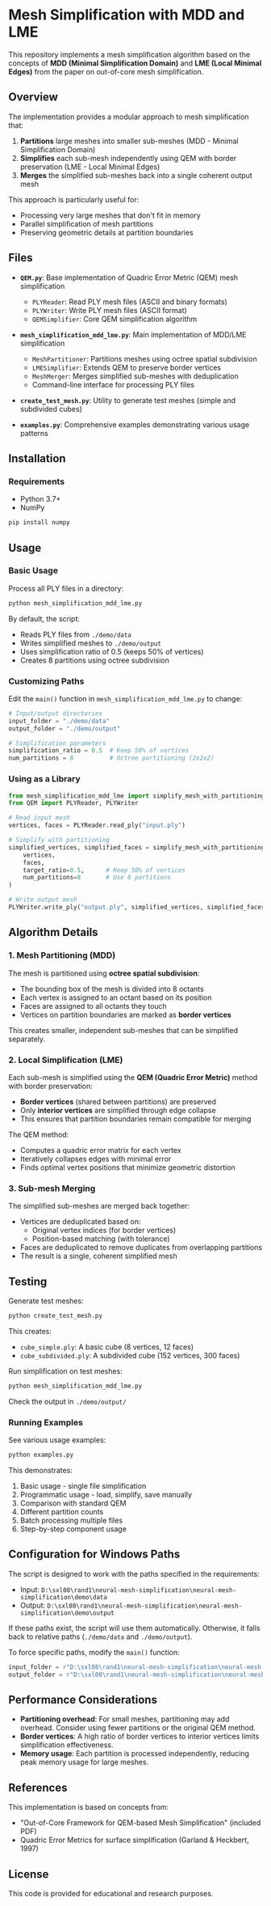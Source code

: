 # Mesh Simplification with MDD and LME

This repository implements a mesh simplification algorithm based on the concepts of **MDD (Minimal Simplification Domain)** and **LME (Local Minimal Edges)** from the paper on out-of-core mesh simplification.

## Overview

The implementation provides a modular approach to mesh simplification that:

1. **Partitions** large meshes into smaller sub-meshes (MDD - Minimal Simplification Domain)
2. **Simplifies** each sub-mesh independently using QEM with border preservation (LME - Local Minimal Edges)
3. **Merges** the simplified sub-meshes back into a single coherent output mesh

This approach is particularly useful for:
- Processing very large meshes that don't fit in memory
- Parallel simplification of mesh partitions
- Preserving geometric details at partition boundaries

## Files

- **`QEM.py`**: Base implementation of Quadric Error Metric (QEM) mesh simplification
  - `PLYReader`: Read PLY mesh files (ASCII and binary formats)
  - `PLYWriter`: Write PLY mesh files (ASCII format)
  - `QEMSimplifier`: Core QEM simplification algorithm

- **`mesh_simplification_mdd_lme.py`**: Main implementation of MDD/LME simplification
  - `MeshPartitioner`: Partitions meshes using octree spatial subdivision
  - `LMESimplifier`: Extends QEM to preserve border vertices
  - `MeshMerger`: Merges simplified sub-meshes with deduplication
  - Command-line interface for processing PLY files

- **`create_test_mesh.py`**: Utility to generate test meshes (simple and subdivided cubes)

- **`examples.py`**: Comprehensive examples demonstrating various usage patterns

## Installation

### Requirements

- Python 3.7+
- NumPy

```bash
pip install numpy
```

## Usage

### Basic Usage

Process all PLY files in a directory:

```bash
python mesh_simplification_mdd_lme.py
```

By default, the script:
- Reads PLY files from `./demo/data`
- Writes simplified meshes to `./demo/output`
- Uses simplification ratio of 0.5 (keeps 50% of vertices)
- Creates 8 partitions using octree subdivision

### Customizing Paths

Edit the `main()` function in `mesh_simplification_mdd_lme.py` to change:

```python
# Input/output directories
input_folder = "./demo/data"
output_folder = "./demo/output"

# Simplification parameters
simplification_ratio = 0.5  # Keep 50% of vertices
num_partitions = 8          # Octree partitioning (2x2x2)
```

### Using as a Library

```python
from mesh_simplification_mdd_lme import simplify_mesh_with_partitioning
from QEM import PLYReader, PLYWriter

# Read input mesh
vertices, faces = PLYReader.read_ply("input.ply")

# Simplify with partitioning
simplified_vertices, simplified_faces = simplify_mesh_with_partitioning(
    vertices, 
    faces,
    target_ratio=0.5,      # Keep 50% of vertices
    num_partitions=8       # Use 8 partitions
)

# Write output mesh
PLYWriter.write_ply("output.ply", simplified_vertices, simplified_faces)
```

## Algorithm Details

### 1. Mesh Partitioning (MDD)

The mesh is partitioned using **octree spatial subdivision**:

- The bounding box of the mesh is divided into 8 octants
- Each vertex is assigned to an octant based on its position
- Faces are assigned to all octants they touch
- Vertices on partition boundaries are marked as **border vertices**

This creates smaller, independent sub-meshes that can be simplified separately.

### 2. Local Simplification (LME)

Each sub-mesh is simplified using the **QEM (Quadric Error Metric)** method with border preservation:

- **Border vertices** (shared between partitions) are preserved
- Only **interior vertices** are simplified through edge collapse
- This ensures that partition boundaries remain compatible for merging

The QEM method:
- Computes a quadric error matrix for each vertex
- Iteratively collapses edges with minimal error
- Finds optimal vertex positions that minimize geometric distortion

### 3. Sub-mesh Merging

The simplified sub-meshes are merged back together:

- Vertices are deduplicated based on:
  - Original vertex indices (for border vertices)
  - Position-based matching (with tolerance)
- Faces are deduplicated to remove duplicates from overlapping partitions
- The result is a single, coherent simplified mesh

## Testing

Generate test meshes:

```bash
python create_test_mesh.py
```

This creates:
- `cube_simple.ply`: A basic cube (8 vertices, 12 faces)
- `cube_subdivided.ply`: A subdivided cube (152 vertices, 300 faces)

Run simplification on test meshes:

```bash
python mesh_simplification_mdd_lme.py
```

Check the output in `./demo/output/`

### Running Examples

See various usage examples:

```bash
python examples.py
```

This demonstrates:
1. Basic usage - single file simplification
2. Programmatic usage - load, simplify, save manually
3. Comparison with standard QEM
4. Different partition counts
5. Batch processing multiple files
6. Step-by-step component usage

## Configuration for Windows Paths

The script is designed to work with the paths specified in the requirements:

- Input: `D:\sxl08\rand1\neural-mesh-simplification\neural-mesh-simplification\demo\data`
- Output: `D:\sxl08\rand1\neural-mesh-simplification\neural-mesh-simplification\demo\output`

If these paths exist, the script will use them automatically. Otherwise, it falls back to relative paths (`./demo/data` and `./demo/output`).

To force specific paths, modify the `main()` function:

```python
input_folder = r"D:\sxl08\rand1\neural-mesh-simplification\neural-mesh-simplification\demo\data"
output_folder = r"D:\sxl08\rand1\neural-mesh-simplification\neural-mesh-simplification\demo\output"
```

## Performance Considerations

- **Partitioning overhead**: For small meshes, partitioning may add overhead. Consider using fewer partitions or the original QEM method.
- **Border vertices**: A high ratio of border vertices to interior vertices limits simplification effectiveness.
- **Memory usage**: Each partition is processed independently, reducing peak memory usage for large meshes.

## References

This implementation is based on concepts from:
- "Out-of-Core Framework for QEM-based Mesh Simplification" (included PDF)
- Quadric Error Metrics for surface simplification (Garland & Heckbert, 1997)

## License

This code is provided for educational and research purposes.
